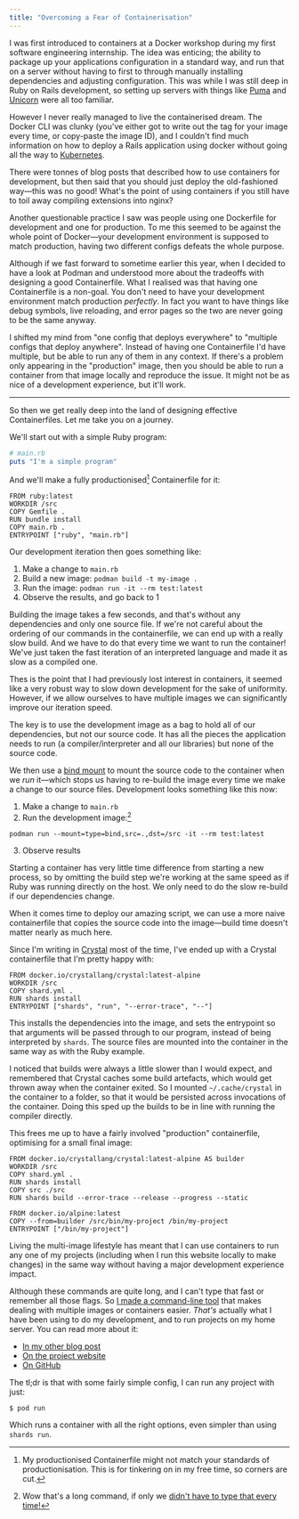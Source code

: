 ```yaml
---
title: "Overcoming a Fear of Containerisation"
---
```


I was first introduced to containers at a Docker workshop during my first software engineering internship. The idea was enticing; the ability to package up your applications configuration in a standard way, and run that on a server without having to first to through manually installing dependencies and adjusting configuration. This was while I was still deep in Ruby on Rails development, so setting up servers with things like [Puma](https://puma.io) and [Unicorn](https://en.wikipedia.org/wiki/Unicorn_(web_server)) were all too familiar.

However I never really managed to live the containerised dream. The Docker CLI was clunky (you've either got to write out the tag for your image every time, or copy-paste the image ID), and I couldn't find much information on how to deploy a Rails application using docker without going all the way to [Kubernetes](https://kubernetes.io).

There were tonnes of blog posts that described how to use containers for development, but then said that you should just deploy the old-fashioned way—this was no good! What's the point of using containers if you still have to toil away compiling extensions into nginx?

Another questionable practice I saw was people using one Dockerfile for development and one for production. To me this seemed to be against the whole point of Docker—your development environment is supposed to match production, having two different configs defeats the whole purpose.

Although if we fast forward to sometime earlier this year, when I decided to have a look at Podman and understood more about the tradeoffs with designing a good Containerfile. What I realised was that having one Containerfile is a non-goal. You don't need to have your development environment match production _perfectly_. In fact you want to have things like debug symbols, live reloading, and error pages so the two are never going to be the same anyway.

I shifted my mind from "one config that deploys everywhere" to "multiple configs that deploy anywhere". Instead of having one Containerfile I'd have multiple, but be able to run any of them in any context. If there's a problem only appearing in the "production" image, then you should be able to run a container from that image locally and reproduce the issue. It might not be as nice of a development experience, but it'll work.

---

So then we get really deep into the land of designing effective Containerfiles. Let me take you on a journey.

We'll start out with a simple Ruby program:

```ruby
# main.rb
puts "I'm a simple program"
```

And we'll make a fully productionised[^not-production] Containerfile for it:

[^not-production]: My productionised Containerfile might not match your standards of productionisation. This is for tinkering on in my free time, so corners are cut.

```docker
FROM ruby:latest
WORKDIR /src
COPY Gemfile .
RUN bundle install
COPY main.rb .
ENTRYPOINT ["ruby", "main.rb"]
```

Our development iteration then goes something like:

1. Make a change to `main.rb`
2. Build a new image: `podman build -t my-image .`
3. Run the image: `podman run -it --rm test:latest`
4. Observe the results, and go back to 1

Building the image takes a few seconds, and that's without any dependencies and only one source file. If we're not careful about the ordering of our commands in the containerfile, we can end up with a really slow build. And we have to do that every time we want to run the container! We've just taken the fast iteration of an interpreted language and made it as slow as a compiled one.

Thes is the point that I had previously lost interest in containers, it seemed like a very robust way to slow down development for the sake of uniformity. However, if we allow ourselves to have multiple images we can significantly improve our iteration speed.

The key is to use the development image as a bag to hold all of our dependencies, but not our source code. It has all the pieces the application needs to run (a compiler/interpreter and all our libraries) but none of the source code.

We then use a [bind mount](https://docs.podman.io/en/latest/markdown/podman-run.1.html#mount-type-type-type-specific-option) to mount the source code to the container when we _run_ it—which stops us having to re-build the image every time we make a change to our source files. Development looks something like this now:

1. Make a change to `main.rb`
2. Run the development image:[^long-command]
```shell
podman run --mount=type=bind,src=.,dst=/src -it --rm test:latest
```
3. Observe results

[^long-command]: Wow that's a long command, if only we [didn't have to type that every time!](/2023/06/08/pod-the-container-manager/)

Starting a container has very little time difference from starting a new process, so by omitting the build step we're working at the same speed as if Ruby was running directly on the host. We only need to do the slow re-build if our dependencies change.

When it comes time to deploy our amazing script, we can use a more naive containerfile that copies the source code into the image—build time doesn't matter nearly as much here.

Since I'm writing in [Crystal](https://crystal-lang.org) most of the time, I've ended up with a Crystal containerfile that I'm pretty happy with:

```docker
FROM docker.io/crystallang/crystal:latest-alpine
WORKDIR /src
COPY shard.yml .
RUN shards install
ENTRYPOINT ["shards", "run", "--error-trace", "--"]
```

This installs the dependencies into the image, and sets the entrypoint so that arguments will be passed through to our program, instead of being interpreted by `shards`. The source files are mounted into the container in the same way as with the Ruby example.

I noticed that builds were always a little slower than I would expect, and remembered that Crystal caches some build artefacts, which would get thrown away when the container exited. So I mounted `~/.cache/crystal` in the container to a folder, so that it would be persisted across invocations of the container. Doing this sped up the builds to be in line with running the compiler directly.

This frees me up to have a fairly involved "production" containerfile, optimising for a small final image:

```docker
FROM docker.io/crystallang/crystal:latest-alpine AS builder
WORKDIR /src
COPY shard.yml .
RUN shards install
COPY src ./src
RUN shards build --error-trace --release --progress --static

FROM docker.io/alpine:latest
COPY --from=builder /src/bin/my-project /bin/my-project
ENTRYPOINT ["/bin/my-project"]
```

Living the multi-image lifestyle has meant that I can use containers to run any one of my projects (including when I run this website locally to make changes) in the same way without having a major development experience impact.

Although these commands are quite long, and I can't type that fast or remember all those flags. So [I made a command-line tool](https://pod.willhbr.net) that makes dealing with multiple images or containers easier. _That's_ actually what I have been using to do my development, and to run projects on my home server. You can read more about it:

- [In my other blog post](/2023/06/08/pod-the-container-manager/)
- [On the project website](https://pod.willhbr.net)
- [On GitHub](https://github.com/willhbr/pod)

The tl;dr is that with some fairly simple config, I can run any project with just:

```shell
$ pod run
```

Which runs a container with all the right options, even simpler than using `shards run`.

